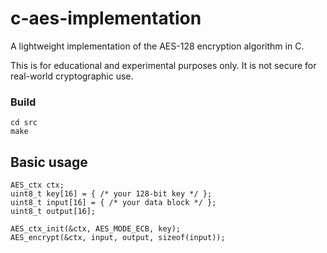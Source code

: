 # c-aes-implementation
A lightweight implementation of the AES-128 encryption algorithm in C.

This is for educational and experimental purposes only. It is not secure for real-world cryptographic use.

### Build 
```
cd src
make
```

## Basic usage 
```
AES_ctx ctx;
uint8_t key[16] = { /* your 128-bit key */ };
uint8_t input[16] = { /* your data block */ };
uint8_t output[16];

AES_ctx_init(&ctx, AES_MODE_ECB, key);
AES_encrypt(&ctx, input, output, sizeof(input));
```
